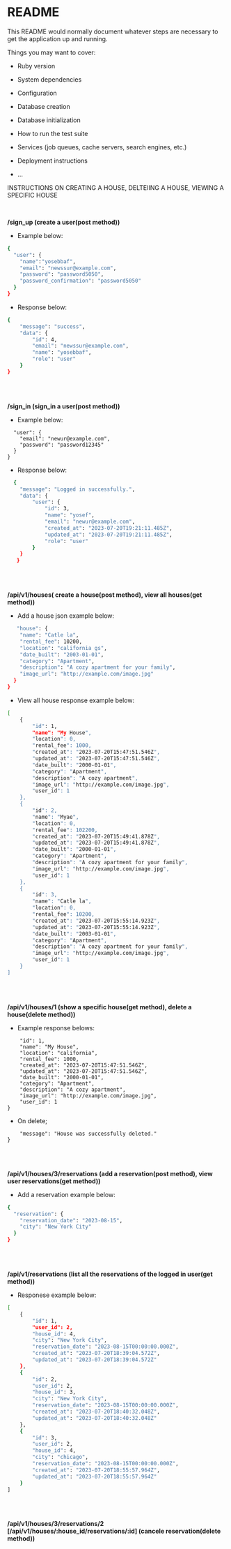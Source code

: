 # README

This README would normally document whatever steps are necessary to get the
application up and running.

Things you may want to cover:

* Ruby version

* System dependencies

* Configuration

* Database creation

* Database initialization

* How to run the test suite

* Services (job queues, cache servers, search engines, etc.)

* Deployment instructions

* ...

INSTRUCTIONS ON CREATING A HOUSE, DELTEIING A HOUSE, VIEWING A SPECIFIC HOUSE

<br>

 **/sign_up (create a user(post method))**
- Example below:
```sh
{
  "user": {
    "name":"yosebbaf",
    "email": "newssur@example.com",
    "password": "password5050",
    "password_confirmation": "password5050"
  }
}
```
- Response below:
```sh
{
    "message": "success",
    "data": {
        "id": 4,
        "email": "newssur@example.com",
        "name": "yosebbaf",
        "role": "user"
    }
}
```


<br>
<br>

**/sign_in (sign_in a user(post method))**

- Example below: 
```sh{
  "user": {
    "email": "newur@example.com",
    "password": "password12345"
  }
}
```
- Response below:
```sh 
  {
    "message": "Logged in successfully.",
    "data": {
        "user": {
            "id": 3,
            "name": "yosef",
            "email": "newur@example.com",
            "created_at": "2023-07-20T19:21:11.485Z",
            "updated_at": "2023-07-20T19:21:11.485Z",
            "role": "user"
        }
    }
   }
```
<br>
<br>

**/api/v1/houses( create a house(post method), view all houses(get method))**

- Add a house json example below:
```sh {
   "house": {
    "name": "Catle la",
    "rental_fee": 10200,
    "location": "california gs",
    "date_built": "2003-01-01",
    "category": "Apartment",
    "description": "A cozy apartment for your family",
    "image_url": "http://example.com/image.jpg"
  }
}
```
- View all house response example below:

```sh
[
    {
        "id": 1,
        "name": "My House",
        "location": 0,
        "rental_fee": 1000,
        "created_at": "2023-07-20T15:47:51.546Z",
        "updated_at": "2023-07-20T15:47:51.546Z",
        "date_built": "2000-01-01",
        "category": "Apartment",
        "description": "A cozy apartment",
        "image_url": "http://example.com/image.jpg",
        "user_id": 1
    },
    {
        "id": 2,
        "name": "Myae",
        "location": 0,
        "rental_fee": 102200,
        "created_at": "2023-07-20T15:49:41.878Z",
        "updated_at": "2023-07-20T15:49:41.878Z",
        "date_built": "2000-01-01",
        "category": "Apartment",
        "description": "A cozy apartment for your family",
        "image_url": "http://example.com/image.jpg",
        "user_id": 1
    },
    {
        "id": 3,
        "name": "Catle la",
        "location": 0,
        "rental_fee": 10200,
        "created_at": "2023-07-20T15:55:14.923Z",
        "updated_at": "2023-07-20T15:55:14.923Z",
        "date_built": "2003-01-01",
        "category": "Apartment",
        "description": "A cozy apartment for your family",
        "image_url": "http://example.com/image.jpg",
        "user_id": 1
    }
]
```

<br>
<br>

**/api/v1/houses/1 (show a specific house(get method), delete a house(delete method))**

- Example response belows:
```sh{
    "id": 1,
    "name": "My House",
    "location": "california",
    "rental_fee": 1000,
    "created_at": "2023-07-20T15:47:51.546Z",
    "updated_at": "2023-07-20T15:47:51.546Z",
    "date_built": "2000-01-01",
    "category": "Apartment",
    "description": "A cozy apartment",
    "image_url": "http://example.com/image.jpg",
    "user_id": 1
}
```
- On delete;
```sh{
    "message": "House was successfully deleted."
}
```
<br>
<br>

 **/api/v1/houses/3/reservations (add a reservation(post method), view user reservations(get method))**

- Add a reservation example below: 
```sh
{
  "reservation": {
    "reservation_date": "2023-08-15",
    "city": "New York City"
  }
}
```
<br>
<br>

**/api/v1/reservations   (list all the reservations of the logged in user(get method))**

- Responese example below:
```sh
[
    {
        "id": 1,
        "user_id": 2,
        "house_id": 4,
        "city": "New York City",
        "reservation_date": "2023-08-15T00:00:00.000Z",
        "created_at": "2023-07-20T18:39:04.572Z",
        "updated_at": "2023-07-20T18:39:04.572Z"
    },
    {
        "id": 2,
        "user_id": 2,
        "house_id": 3,
        "city": "New York City",
        "reservation_date": "2023-08-15T00:00:00.000Z",
        "created_at": "2023-07-20T18:40:32.048Z",
        "updated_at": "2023-07-20T18:40:32.048Z"
    },
    {
        "id": 3,
        "user_id": 2,
        "house_id": 4,
        "city": "chicago",
        "reservation_date": "2023-08-15T00:00:00.000Z",
        "created_at": "2023-07-20T18:55:57.964Z",
        "updated_at": "2023-07-20T18:55:57.964Z"
    }
]
```
<br>
<br>

**/api/v1/houses/3/reservations/2 [/api/v1/houses/:house_id/reservations/:id] (cancele reservation(delete method))**


